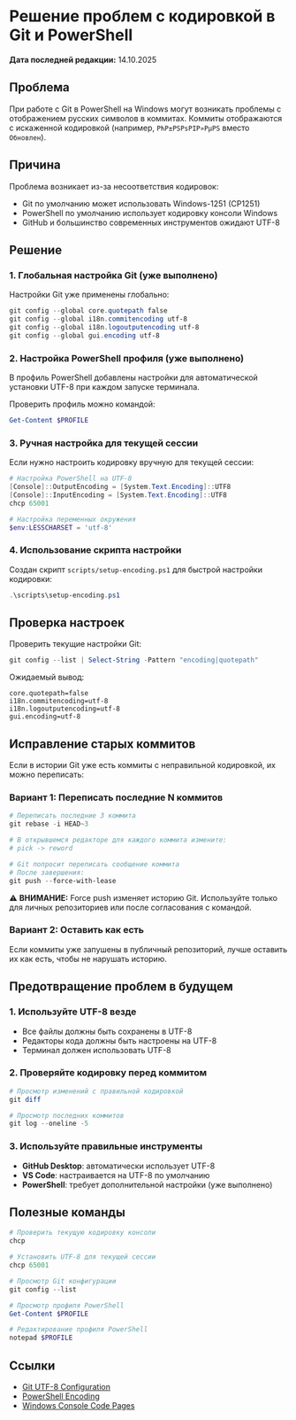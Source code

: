 # Решение проблем с кодировкой в Git и PowerShell

**Дата последней редакции:** 14.10.2025

## Проблема

При работе с Git в PowerShell на Windows могут возникать проблемы с отображением русских символов в коммитах. Коммиты отображаются с искаженной кодировкой (например, `РћР±РЅРѕРІР»РµРЅ` вместо `Обновлен`).

## Причина

Проблема возникает из-за несоответствия кодировок:
- Git по умолчанию может использовать Windows-1251 (CP1251)
- PowerShell по умолчанию использует кодировку консоли Windows
- GitHub и большинство современных инструментов ожидают UTF-8

## Решение

### 1. Глобальная настройка Git (уже выполнено)

Настройки Git уже применены глобально:

```powershell
git config --global core.quotepath false
git config --global i18n.commitencoding utf-8
git config --global i18n.logoutputencoding utf-8
git config --global gui.encoding utf-8
```

### 2. Настройка PowerShell профиля (уже выполнено)

В профиль PowerShell добавлены настройки для автоматической установки UTF-8 при каждом запуске терминала.

Проверить профиль можно командой:
```powershell
Get-Content $PROFILE
```

### 3. Ручная настройка для текущей сессии

Если нужно настроить кодировку вручную для текущей сессии:

```powershell
# Настройка PowerShell на UTF-8
[Console]::OutputEncoding = [System.Text.Encoding]::UTF8
[Console]::InputEncoding = [System.Text.Encoding]::UTF8
chcp 65001

# Настройка переменных окружения
$env:LESSCHARSET = 'utf-8'
```

### 4. Использование скрипта настройки

Создан скрипт `scripts/setup-encoding.ps1` для быстрой настройки кодировки:

```powershell
.\scripts\setup-encoding.ps1
```

## Проверка настроек

Проверить текущие настройки Git:

```powershell
git config --list | Select-String -Pattern "encoding|quotepath"
```

Ожидаемый вывод:
```
core.quotepath=false
i18n.commitencoding=utf-8
i18n.logoutputencoding=utf-8
gui.encoding=utf-8
```

## Исправление старых коммитов

Если в истории Git уже есть коммиты с неправильной кодировкой, их можно переписать:

### Вариант 1: Переписать последние N коммитов

```powershell
# Переписать последние 3 коммита
git rebase -i HEAD~3

# В открывшемся редакторе для каждого коммита измените:
# pick -> reword

# Git попросит переписать сообщение коммита
# После завершения:
git push --force-with-lease
```

⚠️ **ВНИМАНИЕ:** Force push изменяет историю Git. Используйте только для личных репозиториев или после согласования с командой.

### Вариант 2: Оставить как есть

Если коммиты уже запушены в публичный репозиторий, лучше оставить их как есть, чтобы не нарушать историю.

## Предотвращение проблем в будущем

### 1. Используйте UTF-8 везде

- Все файлы должны быть сохранены в UTF-8
- Редакторы кода должны быть настроены на UTF-8
- Терминал должен использовать UTF-8

### 2. Проверяйте кодировку перед коммитом

```powershell
# Просмотр изменений с правильной кодировкой
git diff

# Просмотр последних коммитов
git log --oneline -5
```

### 3. Используйте правильные инструменты

- **GitHub Desktop**: автоматически использует UTF-8
- **VS Code**: настраивается на UTF-8 по умолчанию
- **PowerShell**: требует дополнительной настройки (уже выполнено)

## Полезные команды

```powershell
# Проверить текущую кодировку консоли
chcp

# Установить UTF-8 для текущей сессии
chcp 65001

# Просмотр Git конфигурации
git config --list

# Просмотр профиля PowerShell
Get-Content $PROFILE

# Редактирование профиля PowerShell
notepad $PROFILE
```

## Ссылки

- [Git UTF-8 Configuration](https://git-scm.com/docs/git-config#Documentation/git-config.txt-i18ncommitEncoding)
- [PowerShell Encoding](https://docs.microsoft.com/en-us/powershell/module/microsoft.powershell.core/about/about_character_encoding)
- [Windows Console Code Pages](https://docs.microsoft.com/en-us/windows/console/console-virtual-terminal-sequences)

